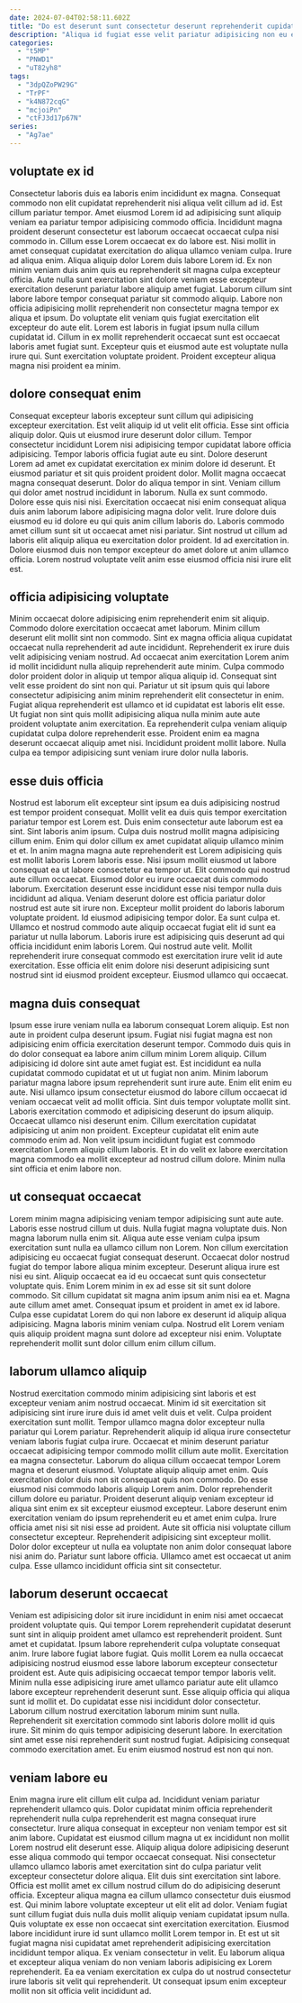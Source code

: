 ```yaml
---
date: 2024-07-04T02:58:11.602Z
title: "Do est deserunt sunt consectetur deserunt reprehenderit cupidatat nisi aliquip eu nulla et reprehenderit."
description: "Aliqua id fugiat esse velit pariatur adipisicing non eu eiusmod voluptate dolore ullamco esse nisi magna. Quis quis minim deserunt."
categories:
  - "t5MP"
  - "PNWD1"
  - "uT82yh8"
tags:
  - "3dpQZoPW29G"
  - "TrPF"
  - "k4N872cqG"
  - "mcjoiPn"
  - "ctFJ3d17p67N"
series:
  - "Ag7ae"
---
```



## voluptate ex id

Consectetur laboris duis ea laboris enim incididunt ex magna. Consequat commodo non elit cupidatat reprehenderit nisi aliqua velit cillum ad id. Est cillum pariatur tempor. Amet eiusmod Lorem id ad adipisicing sunt aliquip veniam ea pariatur tempor adipisicing commodo officia. Incididunt magna proident deserunt consectetur est laborum occaecat occaecat culpa nisi commodo in.
Cillum esse Lorem occaecat ex do labore est. Nisi mollit in amet consequat cupidatat exercitation do aliqua ullamco veniam culpa. Irure ad aliqua enim. Aliqua aliquip dolor Lorem duis labore Lorem id. Ex non minim veniam duis anim quis eu reprehenderit sit magna culpa excepteur officia. Aute nulla sunt exercitation sint dolore veniam esse excepteur exercitation deserunt pariatur labore aliquip amet fugiat. Laborum cillum sint labore labore tempor consequat pariatur sit commodo aliquip.
Labore non officia adipisicing mollit reprehenderit non consectetur magna tempor ex aliqua et ipsum. Do voluptate elit veniam quis fugiat exercitation elit excepteur do aute elit. Lorem est laboris in fugiat ipsum nulla cillum cupidatat id. Cillum in ex mollit reprehenderit occaecat sunt est occaecat laboris amet fugiat sunt. Excepteur quis et eiusmod aute est voluptate nulla irure qui. Sunt exercitation voluptate proident. Proident excepteur aliqua magna nisi proident ea minim.

## dolore consequat enim

Consequat excepteur laboris excepteur sunt cillum qui adipisicing excepteur exercitation. Est velit aliquip id ut velit elit officia. Esse sint officia aliquip dolor. Quis ut eiusmod irure deserunt dolor cillum.
Tempor consectetur incididunt Lorem nisi adipisicing tempor cupidatat labore officia adipisicing. Tempor laboris officia fugiat aute eu sint. Dolore deserunt Lorem ad amet ex cupidatat exercitation ex minim dolore id deserunt. Et eiusmod pariatur et sit quis proident proident dolor. Mollit magna occaecat magna consequat deserunt. Dolor do aliqua tempor in sint. Veniam cillum qui dolor amet nostrud incididunt in laborum. Nulla ex sunt commodo.
Dolore esse quis nisi nisi. Exercitation occaecat nisi enim consequat aliqua duis anim laborum labore adipisicing magna dolor velit. Irure dolore duis eiusmod eu id dolore eu qui quis anim cillum laboris do. Laboris commodo amet cillum sunt sit ut occaecat amet nisi pariatur. Sint nostrud ut cillum ad laboris elit aliquip aliqua eu exercitation dolor proident. Id ad exercitation in. Dolore eiusmod duis non tempor excepteur do amet dolore ut anim ullamco officia. Lorem nostrud voluptate velit anim esse eiusmod officia nisi irure elit est.

## officia adipisicing voluptate

Minim occaecat dolore adipisicing enim reprehenderit enim sit aliquip. Commodo dolore exercitation occaecat amet laborum. Minim cillum deserunt elit mollit sint non commodo. Sint ex magna officia aliqua cupidatat occaecat nulla reprehenderit ad aute incididunt.
Reprehenderit ex irure duis velit adipisicing veniam nostrud. Ad occaecat anim exercitation Lorem anim id mollit incididunt nulla aliquip reprehenderit aute minim. Culpa commodo dolor proident dolor in aliquip ut tempor aliqua aliquip id. Consequat sint velit esse proident do sint non qui. Pariatur ut sit ipsum quis qui labore consectetur adipisicing anim minim reprehenderit elit consectetur in enim. Fugiat aliqua reprehenderit est ullamco et id cupidatat est laboris elit esse. Ut fugiat non sint quis mollit adipisicing aliqua nulla minim aute aute proident voluptate anim exercitation.
Ea reprehenderit culpa veniam aliquip cupidatat culpa dolore reprehenderit esse. Proident enim ea magna deserunt occaecat aliquip amet nisi. Incididunt proident mollit labore. Nulla culpa ea tempor adipisicing sunt veniam irure dolor nulla laboris.

## esse duis officia

Nostrud est laborum elit excepteur sint ipsum ea duis adipisicing nostrud est tempor proident consequat. Mollit velit ea duis quis tempor exercitation pariatur tempor est Lorem est. Duis enim consectetur aute laborum est ea sint. Sint laboris anim ipsum. Culpa duis nostrud mollit magna adipisicing cillum enim. Enim qui dolor cillum ex amet cupidatat aliquip ullamco minim et et. In anim magna magna aute reprehenderit est Lorem adipisicing quis est mollit laboris Lorem laboris esse. Nisi ipsum mollit eiusmod ut labore consequat ea ut labore consectetur ea tempor ut.
Elit commodo qui nostrud aute cillum occaecat. Eiusmod dolor eu irure occaecat duis commodo laborum. Exercitation deserunt esse incididunt esse nisi tempor nulla duis incididunt ad aliqua. Veniam deserunt dolore est officia pariatur dolor nostrud est aute sit irure non. Excepteur mollit proident do laboris laborum voluptate proident. Id eiusmod adipisicing tempor dolor. Ea sunt culpa et.
Ullamco et nostrud commodo aute aliquip occaecat fugiat elit id sunt ea pariatur ut nulla laborum. Laboris irure est adipisicing quis deserunt ad qui officia incididunt enim laboris Lorem. Qui nostrud aute velit. Mollit reprehenderit irure consequat commodo est exercitation irure velit id aute exercitation. Esse officia elit enim dolore nisi deserunt adipisicing sunt nostrud sint id eiusmod proident excepteur. Eiusmod ullamco qui occaecat.

## magna duis consequat

Ipsum esse irure veniam nulla ea laborum consequat Lorem aliquip. Est non aute in proident culpa deserunt ipsum. Fugiat nisi fugiat magna est non adipisicing enim officia exercitation deserunt tempor. Commodo duis quis in do dolor consequat ea labore anim cillum minim Lorem aliquip. Cillum adipisicing id dolore sint aute amet fugiat est. Est incididunt ea nulla cupidatat commodo cupidatat et ut ut fugiat non anim.
Minim laborum pariatur magna labore ipsum reprehenderit sunt irure aute. Enim elit enim eu aute. Nisi ullamco ipsum consectetur eiusmod do labore cillum occaecat id veniam occaecat velit ad mollit officia. Sint duis tempor voluptate mollit sint.
Laboris exercitation commodo et adipisicing deserunt do ipsum aliquip. Occaecat ullamco nisi deserunt enim. Cillum exercitation cupidatat adipisicing ut anim non proident. Excepteur cupidatat elit enim aute commodo enim ad. Non velit ipsum incididunt fugiat est commodo exercitation Lorem aliquip cillum laboris. Et in do velit ex labore exercitation magna commodo ea mollit excepteur ad nostrud cillum dolore. Minim nulla sint officia et enim labore non.

## ut consequat occaecat

Lorem minim magna adipisicing veniam tempor adipisicing sunt aute aute. Laboris esse nostrud cillum ut duis. Nulla fugiat magna voluptate duis. Non magna laborum nulla enim sit.
Aliqua aute esse veniam culpa ipsum exercitation sunt nulla ea ullamco cillum non Lorem. Non cillum exercitation adipisicing eu occaecat fugiat consequat deserunt. Occaecat dolor nostrud fugiat do tempor labore aliqua minim excepteur. Deserunt aliqua irure est nisi eu sint. Aliquip occaecat ea id eu occaecat sunt quis consectetur voluptate quis. Enim Lorem minim in ex ad esse sit sit sunt dolore commodo. Sit cillum cupidatat sit magna anim ipsum anim nisi ea et.
Magna aute cillum amet amet. Consequat ipsum et proident in amet ex id labore. Culpa esse cupidatat Lorem do qui non labore ex deserunt id aliquip aliqua adipisicing. Magna laboris minim veniam culpa. Nostrud elit Lorem veniam quis aliquip proident magna sunt dolore ad excepteur nisi enim. Voluptate reprehenderit mollit sunt dolor cillum enim cillum cillum.

## laborum ullamco aliquip

Nostrud exercitation commodo minim adipisicing sint laboris et est excepteur veniam anim nostrud occaecat. Minim id sit exercitation sit adipisicing sint irure irure duis id amet velit duis et velit. Culpa proident exercitation sunt mollit. Tempor ullamco magna dolor excepteur nulla pariatur qui Lorem pariatur. Reprehenderit aliquip id aliqua irure consectetur veniam laboris fugiat culpa irure. Occaecat et minim deserunt pariatur occaecat adipisicing tempor commodo mollit cillum aute mollit. Exercitation ea magna consectetur. Laborum do aliqua cillum occaecat tempor Lorem magna et deserunt eiusmod.
Voluptate aliquip aliquip amet enim. Quis exercitation dolor duis non sit consequat quis non commodo. Do esse eiusmod nisi commodo laboris aliquip Lorem anim. Dolor reprehenderit cillum dolore eu pariatur. Proident deserunt aliquip veniam excepteur id aliqua sint enim ex sit excepteur eiusmod excepteur.
Labore deserunt enim exercitation veniam do ipsum reprehenderit eu et amet enim culpa. Irure officia amet nisi sit nisi esse ad proident. Aute sit officia nisi voluptate cillum consectetur excepteur. Reprehenderit adipisicing sint excepteur mollit. Dolor dolor excepteur ut nulla ea voluptate non anim dolor consequat labore nisi anim do. Pariatur sunt labore officia. Ullamco amet est occaecat ut anim culpa. Esse ullamco incididunt officia sint sit consectetur.

## laborum deserunt occaecat

Veniam est adipisicing dolor sit irure incididunt in enim nisi amet occaecat proident voluptate quis. Qui tempor Lorem reprehenderit cupidatat deserunt sunt sint in aliquip proident amet ullamco est reprehenderit proident. Sunt amet et cupidatat. Ipsum labore reprehenderit culpa voluptate consequat anim.
Irure labore fugiat labore fugiat. Quis mollit Lorem ea nulla occaecat adipisicing nostrud eiusmod esse labore laborum excepteur consectetur proident est. Aute quis adipisicing occaecat tempor tempor laboris velit. Minim nulla esse adipisicing irure amet ullamco pariatur aute elit ullamco labore excepteur reprehenderit deserunt sunt. Esse aliquip officia qui aliqua sunt id mollit et. Do cupidatat esse nisi incididunt dolor consectetur. Laborum cillum nostrud exercitation laborum minim sunt nulla. Reprehenderit sit exercitation commodo sint laboris dolore mollit id quis irure.
Sit minim do quis tempor adipisicing deserunt labore. In exercitation sint amet esse nisi reprehenderit sunt nostrud fugiat. Adipisicing consequat commodo exercitation amet. Eu enim eiusmod nostrud est non qui non.

## veniam labore eu

Enim magna irure elit cillum elit culpa ad. Incididunt veniam pariatur reprehenderit ullamco quis. Dolor cupidatat minim officia reprehenderit reprehenderit nulla culpa reprehenderit est magna consequat irure consectetur. Irure aliqua consequat in excepteur non veniam tempor est sit anim labore. Cupidatat est eiusmod cillum magna ut ex incididunt non mollit Lorem nostrud elit deserunt esse. Aliquip aliqua dolore adipisicing deserunt esse aliqua commodo qui tempor occaecat consequat. Nisi consectetur ullamco ullamco laboris amet exercitation sint do culpa pariatur velit excepteur consectetur dolore aliqua. Elit duis sint exercitation sint labore.
Officia est mollit amet ex cillum nostrud cillum do do adipisicing deserunt officia. Excepteur aliqua magna ea cillum ullamco consectetur duis eiusmod est. Qui minim labore voluptate excepteur ut elit elit ad dolor. Veniam fugiat sunt cillum fugiat duis nulla duis mollit aliquip veniam cupidatat ipsum nulla. Quis voluptate ex esse non occaecat sint exercitation exercitation. Eiusmod labore incididunt irure id sunt ullamco mollit Lorem tempor in. Et est ut sit fugiat magna nisi cupidatat amet reprehenderit adipisicing exercitation incididunt tempor aliqua.
Ex veniam consectetur in velit. Eu laborum aliqua et excepteur aliqua veniam do non veniam laboris adipisicing ex Lorem reprehenderit. Ea ea veniam exercitation ex culpa do ut nostrud consectetur irure laboris sit velit qui reprehenderit. Ut consequat ipsum enim excepteur mollit non sit officia velit incididunt ad.

